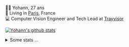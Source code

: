 <p>
  👨🏻 <bold>Yohann</bold>, 27 ans<br/>
  💼 Living in <a href="https://www.google.com/maps?q=paris">Paris</a>, France<br/>
  💻 Computer Vision Engineer and Tech Lead at <a href="https://trayvisor.com/">Trayvisor</a><br/>
</p>

<a href="https://github.com/anuraghazra/github-readme-stats"><img align="center" src="https://github-readme-stats-go94hl40s-yohann84l.vercel.app//api?username=yohann84L&show_icons=true&include_all_commits=true" alt="Yohann's github stats" /> </a>


<details>
  <summary>Some stats ...</summary><br/>
  

<!--START_SECTION:waka-->
![Code Time](http://img.shields.io/badge/Code%20Time-1%2C124%20hrs%2059%20mins-blue)

![Profile Views](http://img.shields.io/badge/Profile%20Views-0-blue)

**🐱 My GitHub Data** 

> 📦 440.7 kB Used in GitHub's Storage 
 > 
> 🏆 402 Contributions in the Year 2024
 > 
> 🚫 Not Opted to Hire
 > 
> 📜 25 Public Repositories 
 > 
> 🔑 21 Private Repositories 
 > 
**I'm an Early 🐤** 

```text
🌞 Morning                16632 commits       ████████░░░░░░░░░░░░░░░░░   30.55 % 
🌆 Daytime                31102 commits       ██████████████░░░░░░░░░░░   57.13 % 
🌃 Evening                6567 commits        ███░░░░░░░░░░░░░░░░░░░░░░   12.06 % 
🌙 Night                  142 commits         ░░░░░░░░░░░░░░░░░░░░░░░░░   00.26 % 
```
📅 **I'm Most Productive on Wednesday** 

```text
Monday                   10245 commits       █████░░░░░░░░░░░░░░░░░░░░   18.82 % 
Tuesday                  10142 commits       █████░░░░░░░░░░░░░░░░░░░░   18.63 % 
Wednesday                11953 commits       █████░░░░░░░░░░░░░░░░░░░░   21.96 % 
Thursday                 11008 commits       █████░░░░░░░░░░░░░░░░░░░░   20.22 % 
Friday                   10206 commits       █████░░░░░░░░░░░░░░░░░░░░   18.75 % 
Saturday                 352 commits         ░░░░░░░░░░░░░░░░░░░░░░░░░   00.65 % 
Sunday                   537 commits         ░░░░░░░░░░░░░░░░░░░░░░░░░   00.99 % 
```


📊 **This Week I Spent My Time On** 

```text
🕑︎ Time Zone: Europe/Paris

💬 Programming Languages: 
Python                   12 mins             ███████████████░░░░░░░░░░   61.73 % 
TypeScript               7 mins              █████████░░░░░░░░░░░░░░░░   35.72 % 
CSV                      0 secs              ░░░░░░░░░░░░░░░░░░░░░░░░░   01.85 % 
JSON                     0 secs              ░░░░░░░░░░░░░░░░░░░░░░░░░   00.54 % 
CSS                      0 secs              ░░░░░░░░░░░░░░░░░░░░░░░░░   00.17 % 

🔥 Editors: 
VS Code                  20 mins             █████████████████████████   100.00 % 

💻 Operating System: 
Mac                      20 mins             █████████████████████████   100.00 % 
```

**I Mostly Code in Python** 

```text
Python                   25 repos            ██████████████░░░░░░░░░░░   54.35 % 
Jupyter Notebook         5 repos             ███░░░░░░░░░░░░░░░░░░░░░░   10.87 % 
JavaScript               3 repos             ██░░░░░░░░░░░░░░░░░░░░░░░   06.52 % 
HTML                     2 repos             █░░░░░░░░░░░░░░░░░░░░░░░░   04.35 % 
Shell                    1 repo              █░░░░░░░░░░░░░░░░░░░░░░░░   02.17 % 
```




 Last Updated on 23/03/2024 00:28:13 UTC
<!--END_SECTION:waka-->
